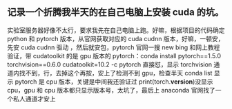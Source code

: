 ## 记录一个折腾我半天的在自己电脑上安装 cuda 的坑。

实验室服务器好像不太行，要求我先在自己电脑上跑。好嘛，根据项目的代码确定 python 和 pytorch 版本，从官网获取对应的 cuda cudnn 版本，好嘛，一顿安，先安 cuda cudnn 驱动 ，然后就安包，pytorch 官网一搜 new bing 和网上教程验证，带 cudatoolkit 的是 gpu 版本的 pytorch：conda install pytorch==1.5.0 torchvision==0.6.0 cudatoolkit=10.2 -c pytorch 直接怼，显示 torchvision 通道内找不到，行，去掉这个再按，安上了检测不到 gpu，检查半天 conda list 显示 pytorch 是 cpu 版本，关键是中间我还验证过 print(torch.**version**)没显示 cpu，gpu 和 cpu 版本都只显示版本号，太坑了，最后上 anaconda 官网找了一个私人通道才安上
